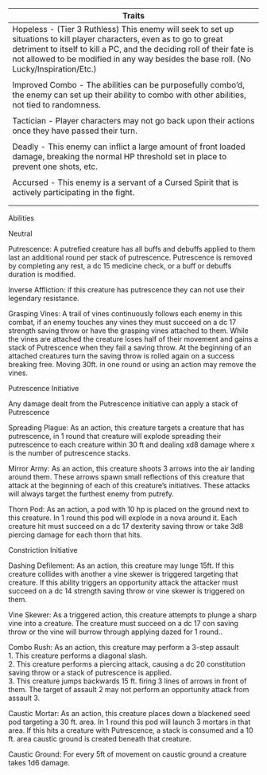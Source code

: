 | Traits                                                                                                                                                                                                                                                                                     |
| ------------------------------------------------------------------------------------------------------------------------------------------------------------------------------------------------------------------------------------------------------------------------------------------ |
| Hopeless - (Tier 3 Ruthless) This enemy will seek to set up situations to kill player characters, even as to go to great detriment to itself to kill a PC, and the deciding roll of their fate is not allowed to be modified in any way besides the base roll. (No Lucky/Inspiration/Etc.) |
|                                                                                                                                                                                                                                                                                            |
| Improved Combo - The abilities can be purposefully combo’d, the enemy can set up their ability to combo with other abilities, not tied to randomness.                                                                                                                                      |
|                                                                                                                                                                                                                                                                                            |
| Tactician - Player characters may not go back upon their actions once they have passed their turn.                                                                                                                                                                                         |
|                                                                                                                                                                                                                                                                                            |
| Deadly - This enemy can inflict a large amount of front loaded damage, breaking the normal HP threshold set in place to prevent one shots, etc.                                                                                                                                            |
|                                                                                                                                                                                                                                                                                            |
| Accursed - This enemy is a servant of a Cursed Spirit that is actively participating in the fight.                                                                                                                                                                                         |
|                                                                                                                                                                                                                                                                                            |
|                                                                                                                                                                                                                                                                                            |

Abilities

Neutral

Putrescence: A putrefied creature has all buffs and debuffs applied to them last an additional round per stack of putrescence. Putrescence is removed by completing any rest, a dc 15 medicine check, or a buff or debuffs duration is modified.

Inverse Affliction: if this creature has putrescence they can not use their legendary resistance.


Grasping Vines: A trail of vines continuously follows each enemy in this combat, if an enemy touches any vines they must succeed on a dc 17 strength saving throw or have the grasping vines attached to them. While the vines are attached the creature loses half of their movement and gains a stack of Putrescence when they fail a saving throw. At the beginning of an attached creatures turn the saving throw is rolled again on a success breaking free. Moving 30ft. in one round or using an action may remove the vines.



Putrescence Initiative

Any damage dealt from the Putrescence initiative can apply a stack of Putrescence


Spreading Plague: As an action, this creature targets a creature that has putrescence, in 1 round that creature will explode spreading their putrescence to each creature within 30 ft and dealing xd8 damage where x is the number of putrescence stacks.


Mirror Army: As an action, this creature shoots 3 arrows into the air landing around them. These arrows spawn small reflections of this creature that attack at the beginning of each of this creature’s initiatives. These attacks will always target the furthest enemy from putrefy.


Thorn Pod: As an action, a pod with 10 hp is placed on the ground next to this creature. In 1 round this pod will explode in a nova around it. Each creature hit must succeed on a dc 17 dexterity saving throw or take 3d8 piercing damage for each thorn that hits. 

Constriction Initiative

Dashing Defilement: As an action, this creature may lunge 15ft. If this creature collides with another a vine skewer is triggered targeting that creature. If this ability triggers an opportunity attack the attacker must succeed on a dc 14 strength saving throw or vine skewer is triggered on them.


Vine Skewer: As a triggered action, this creature attempts to plunge a sharp vine into a creature. The creature must succeed on a dc 17 con saving throw or the vine will burrow through applying dazed for 1 round..


Combo Rush: As an action, this creature may perform a 3-step assault<br>1. This creature performs a diagonal slash.<br>2. This creature performs a piercing attack, causing a dc 20 constitution saving throw or a stack of putrescence is applied.<br>3. This creature jumps backwards 15 ft. firing 3 lines of arrows in front of them. The target of assault 2 may not perform an opportunity attack from assault 3.

Caustic Mortar: As an action, this creature places down a blackened seed pod targeting a 30 ft. area. In 1 round this pod will launch 3 mortars in that area. If this hits a creature with Putrescence, a stack is consumed and a 10 ft. area caustic ground is created beneath that creature.

Caustic Ground: For every 5ft of movement on caustic ground a creature takes 1d6 damage.
